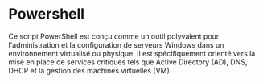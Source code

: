 # Powershell
Ce script PowerShell est conçu comme un outil polyvalent pour l'administration et la configuration de serveurs Windows dans un environnement virtualisé ou physique. Il est spécifiquement orienté vers la mise en place de services critiques tels que Active Directory (AD), DNS, DHCP et la gestion des machines virtuelles (VM).
